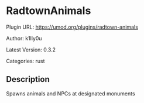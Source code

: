 # RadtownAnimals

Plugin URL: https://umod.org/plugins/radtown-animals

Author: k1lly0u

Latest Version: 0.3.2

Categories: rust

## Description

Spawns animals and NPCs at designated monuments
